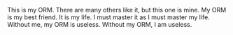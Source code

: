 This is my ORM. There are many others like it, but this one is mine. My ORM is my best friend. It is my life. I must master it as I must master my life. Without me, my ORM is useless. Without my ORM, I am useless.